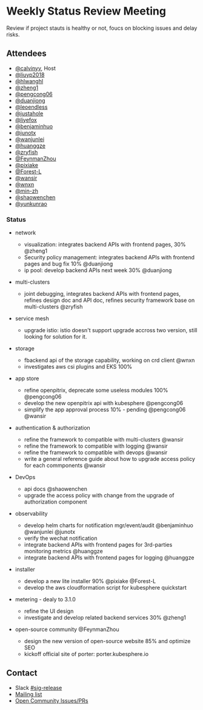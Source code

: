 # Weekly Status Review Meeting

Review if project stauts is healthy or not, foucs on blocking issues and delay risks.

## Attendees

- [@calvinyv](https://github.com/calvinyv), Host
- [@liuyp2018](https://github.com/liuyp2018)
- [@hlwanghl](https://github.com/hlwanghl)
- [@zheng1](https://github.com/zheng1)
- [@pengcong06](https://github.com/pengcong06)
- [@duanjiong](https://github.com/duanjiong)
- [@leoendless](https://github.com/leoendless)
- [@justahole](https://github.com/justahole)
- [@liyefox](https://github.com/liyefox)
- [@benjaminhuo](https://github.com/benjaminhuo)
- [@junotx](https://github.com/junotx)
- [@wanjunlei](https://github.com/wanjunlei)
- [@huanggze](https://github.com/huanggze)
- [@zryfish](https://github.com/zryfish)
- [@FeynmanZhou](https://github.com/FeynmanZhou)
- [@pixiake](https://github.com/pixiake)
- [@Forest-L](https://github.com/Forest-L)
- [@wansir](https://github.com/wansir)
- [@wnxn](https://github.com/wnxn)
- [@min-zh](https://github.com/min-zh)
- [@shaowenchen](https://github.com/shaowenchen)
- [@yunkunrao](https://github.com/yunkunrao)

### Status

- network
  - visualization: integrates backend APIs with frontend pages, 30% @zheng1
  - Security policy management: integrates backend APIs with frontend pages and bug fix 10% @duanjiong
  - ip pool: develop backend APIs next week 30% @duanjiong
  
- multi-clusters
  
  - joint debugging, integrates backend APIs with frontend pages, refines design doc and API doc, refines security framework base on multi-clusters  @zryfish
  
- service mesh

  - upgrade istio: istio doesn't support upgrade accross two version, still looking for solution for it.

- storage
  - fbackend api of the storage capability, working on crd client  @wnxn
  - investigates aws csi plugins and EKS 100%

- app store
  - refine openpitrix, deprecate some useless modules 100% @pengcong06
  - develop the new openpitrix api with kubesphere @pengcong06
  - simplify the app approval process 10% - pending @pengcong06 @wansir
  
- authentication & authorization
  
  - refine the framework to compatible with multi-clusters @wansir
  - refine the framework to compatible with logging @wansir
  - refine the framework to compatible with devops @wansir
  - write a general reference guide about how to upgrade access policy for each commponents @wansir
  
- DevOps
  - api docs @shaowenchen
  - upgrade the access policy with change from the upgrade of authorization component
  
- observability
  - develop helm charts for notification mgr/event/audit @benjaminhuo @wanjunlei @junotx
  - verify the wechat notification
  - integrate backend APIs with frontend pages for 3rd-parties monitoring metrics @huanggze
  - integrate backend APIs with frontend pages for logging @huanggze
  
- installer
  
  - develop a new lite installer 90% @pixiake @Forest-L
  - develop the aws cloudformation script for kubesphere quickstart
  
- metering - dealy to 3.1.0
  - refine the UI design
  - investigate and develop related backend services 30% @zheng1
  
- open-source community @FeynmanZhou
  - design the new version of open-source website  85% and optimize SEO 
  - kickoff official site of porter: porter.kubesphere.io

## Contact

- Slack [#sig-release](https://kubesphere.slack.com/messages/sig-release)
- [Mailing list](https://groups.google.com/forum/#!forum/kubesphere)
- [Open Community Issues/PRs](https://github.com/kubesphere/community/sig%2Frelease)
